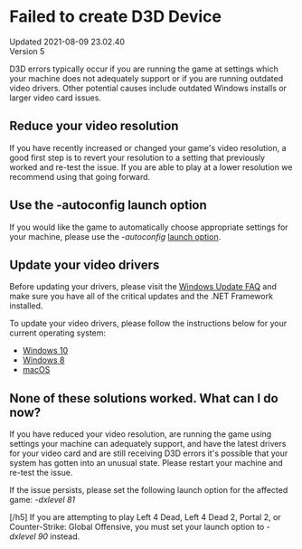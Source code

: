 # Failed to create D3D Device
Updated 2021-08-09 23.02.40  
Version 5  

D3D errors typically occur if you are running the game at settings which your machine does not adequately support or if you are running outdated video drivers. Other potential causes include outdated Windows installs or larger video card issues.  
  
## Reduce your video resolution
If you have recently increased or changed your game's video resolution, a good first step is to revert your resolution to a setting that previously worked and re-test the issue. If you are able to play at a lower resolution we recommend using that going forward.  
## Use the -autoconfig launch option
If you would like the game to automatically choose appropriate settings for your machine, please use the *-autoconfig*  [launch option](https://help.steampowered.com/en/faqs/view/2542-790F-14F8-D66A#autoconfig).  
## Update your video drivers
Before updating your drivers, please visit the [Windows Update FAQ](http://www.update.microsoft.com/microsoftupdate/v6/default.aspx?ln=en-us) and make sure you have all of the critical updates and the .NET Framework installed.  
  
To update your video drivers, please follow the instructions below for your current operating system:  
* [Windows 10](https://support.microsoft.com/en-us/help/4028443/windows-10-update-drivers)
* [Windows 8](https://support.microsoft.com/en-us/help/15046/windows-8-download-install-drivers)
* [macOS](https://help.steampowered.com/en/faqs/view/6073-E74C-A033-48A4)
    
## None of these solutions worked. What can I do now?
If you have reduced your video resolution, are running the game using settings your machine can adequately support, and have the latest drivers for your video card and are still receiving D3D errors it's possible that your system has gotten into an unusual state. Please restart your machine and re-test the issue.  
  
If the issue persists, please set the following launch option for the affected game: *-dxlevel 81*  
  
[/h5] If you are attempting to play Left 4 Dead, Left 4 Dead 2, Portal 2, or Counter-Strike: Global Offensive, you must set your launch option to *-dxlevel 90* instead.